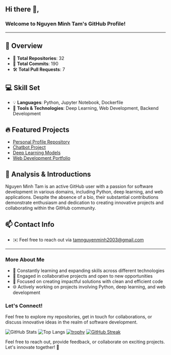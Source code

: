 ## Hi there 👋,

### Welcome to Nguyen Minh Tam's GitHub Profile!

---

## 🧐 Overview
- 🌟 **Total Repositories**: 32
- 🚀 **Total Commits**: 190
- 🛠️ **Total Pull Requests**: 7

## 💻 Skill Set
- 💡 **Languages**: Python, Jupyter Notebook, Dockerfile
- 🔧 **Tools & Technologies**: Deep Learning, Web Development, Backend Development

## 🔥 Featured Projects
- [Personal Profile Repository](https://github.com/Tam02112003/profile)
- [Chatbot Project](https://github.com/Tam02112003/chatbot)
- [Deep Learning Models](https://github.com/Tam02112003/deep-learning)
- [Web Development Portfolio](https://github.com/Tam02112003/portfolio)

## 🚀 Analysis & Introductions
Nguyen Minh Tam is an active GitHub user with a passion for software development in various domains, including Python, deep learning, and web applications. Despite the absence of a bio, their substantial contributions demonstrate enthusiasm and dedication to creating innovative projects and collaborating within the GitHub community.

## 📫 Contact Info
- ✉️ Feel free to reach out via tamnguyenminh2003@gmail.com

---

### More About Me
- 🌱 Constantly learning and expanding skills across different technologies
- 🌟 Engaged in collaborative projects and open to new opportunities
- 🚀 Focused on creating impactful solutions with clean and efficient code
- 🌐 Actively working on projects involving Python, deep learning, and web development

### Let's Connect!
Feel free to explore my repositories, get in touch for collaborations, or discuss innovative ideas in the realm of software development.

![GitHub Stats](https://github-readme-stats.vercel.app/api?username=Tam02112003)
![Top Langs](https://github-readme-stats.vercel.app/api/top-langs/?username=Tam02112003)
[![trophy](https://github-profile-trophy.vercel.app/?username=Tam02112003)](https://github.com/Tam02112003)
[![GitHub Streak](https://streak-stats.demolab.com/?user=Tam02112003)](https://git.io/streak-stats)

Feel free to reach out, provide feedback, or collaborate on exciting projects. Let's innovate together! 🚀
